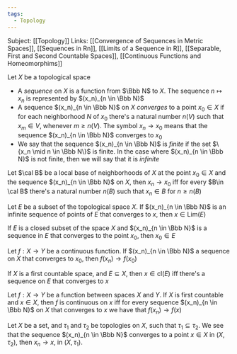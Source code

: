 ```yaml
---
tags:
  - Topology
---
```

Subject: [[Topology]]
Links: [[Convergence of Sequences in Metric Spaces]], [[Sequences in Rn]], [[Limits of a Sequence in R]], [[Separable, First and Second Countable Spaces]], [[Continuous Functions and Homeomorphims]]

Let $X$ be a topological space
- A *sequence* on $X$ is a function from $\Bbb N$ to $X$. The sequence $n\mapsto x_n$ is represented by $(x_n)_{n \in \Bbb N}$ 
- A sequence $(x_n)_{n \in \Bbb N}$  on $X$ *converges* to a point $x_0\in X$ if for each neighborhood $N$ of $x_0$ there's a natural number $n(V)$ such that $x_m \in V$, whenever $m \ge n(V)$. The symbol $x_n\to x_0$ means that the sequence $(x_n)_{n \in \Bbb N}$  converges to $x_0$
- We say that the sequence $(x_n)_{n \in \Bbb N}$  is *finite* if the set $\{x_n \mid n \in \Bbb N\}$ is finite. In the case where $(x_n)_{n \in \Bbb N}$  is not finite, then we will say that it is *infinite*

Let $\cal B$ be a local base of neighborhoods of $X$ at the point $x_0\in X$ and the sequence $(x_n)_{n \in \Bbb N}$  on $X$, then $x_n \to x_0$ iff for every $B\in \cal B$ there's a natural number $n(B)$ such that $x_n \in B$ for $n \ge n(B)$

Let $E$ be a subset of the topological space $X$. If $(x_n)_{n \in \Bbb N}$  is an infinite sequence of points of $E$ that converges to $x$, then $x \in \text{Lim}(E)$

If $E$ is a closed subset of the space $X$ and $(x_n)_{n \in \Bbb N}$  is a sequence in $E$ that converges to the point $x_0$, then $x_0\in E$

Let $f:X\to Y$ be a continuous function. If $(x_n)_{n \in \Bbb N}$ a sequence on $X$ that converges to $x_0$, then $f(x_n)\to f(x_0)$

If $X$ is a first countable space, and $E\subseteq X$, then $x\in \text{cl}(E)$ iff there's a sequence on $E$ that converges to $x$

Let $f:X\to Y$ be a function between spaces $X$ and $Y$. If $X$ is first countable and $x\in X$, then $f$ is continuous on $x$ iff for every sequence $(x_n)_{n \in \Bbb N}$  on $X$ that converges to $x$ we have that $f(x_n) \to f(x)$

Let $X$ be a set, and $\tau_1$ and $\tau_2$ be topologies on $X$, such that $\tau_1 \subseteq \tau_2$. We see that the sequence $(x_n)_{n \in \Bbb N}$ converges to a point $x \in X$ in $(X, \tau_2)$, then $x_n \to x$, in $(X, \tau_1)$. 

